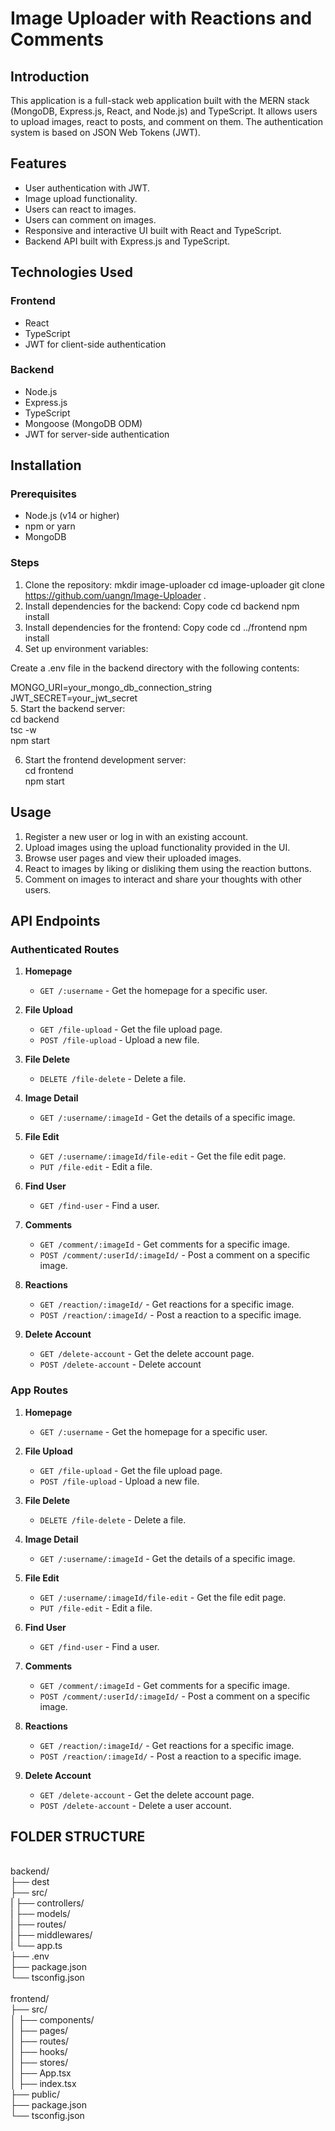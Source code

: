 # Image Uploader with Reactions and Comments

## Introduction

This application is a full-stack web application built with the MERN stack (MongoDB, Express.js, React, and Node.js) and TypeScript. It allows users to upload images, react to posts, and comment on them. The authentication system is based on JSON Web Tokens (JWT).

## Features

- User authentication with JWT.
- Image upload functionality.
- Users can react to images.
- Users can comment on images.
- Responsive and interactive UI built with React and TypeScript.
- Backend API built with Express.js and TypeScript.

## Technologies Used

### Frontend

- React
- TypeScript
- JWT for client-side authentication

### Backend

- Node.js
- Express.js
- TypeScript
- Mongoose (MongoDB ODM)
- JWT for server-side authentication

## Installation

### Prerequisites

- Node.js (v14 or higher)
- npm or yarn
- MongoDB

### Steps

1. Clone the repository:
   mkdir image-uploader
   cd image-uploader
   git clone https://github.com/uangn/Image-Uploader .
2. Install dependencies for the backend:
   Copy code
   cd backend
   npm install
3. Install dependencies for the frontend:
   Copy code
   cd ../frontend
   npm install
4. Set up environment variables:

Create a .env file in the backend directory with the following contents:

MONGO_URI=your_mongo_db_connection_string <br>
JWT_SECRET=your_jwt_secret <br> 5. Start the backend server:<br>
cd backend<br>
tsc -w<br>
npm start<br>

6. Start the frontend development server:<br>
   cd frontend<br>
   npm start<br>

## Usage

1. Register a new user or log in with an existing account.
2. Upload images using the upload functionality provided in the UI.
3. Browse user pages and view their uploaded images.
4. React to images by liking or disliking them using the reaction buttons.
5. Comment on images to interact and share your thoughts with other users.

## API Endpoints

### Authenticated Routes

1. **Homepage**

   - `GET /:username` - Get the homepage for a specific user.

2. **File Upload**

   - `GET /file-upload` - Get the file upload page.
   - `POST /file-upload` - Upload a new file.

3. **File Delete**

   - `DELETE /file-delete` - Delete a file.

4. **Image Detail**

   - `GET /:username/:imageId` - Get the details of a specific image.

5. **File Edit**

   - `GET /:username/:imageId/file-edit` - Get the file edit page.
   - `PUT /file-edit` - Edit a file.

6. **Find User**

   - `GET /find-user` - Find a user.

7. **Comments**

   - `GET /comment/:imageId` - Get comments for a specific image.
   - `POST /comment/:userId/:imageId/` - Post a comment on a specific image.

8. **Reactions**

   - `GET /reaction/:imageId/` - Get reactions for a specific image.
   - `POST /reaction/:imageId/` - Post a reaction to a specific image.

9. **Delete Account**
   - `GET /delete-account` - Get the delete account page.
   - `POST /delete-account` - Delete account

### App Routes

1. **Homepage**

   - `GET /:username` - Get the homepage for a specific user.

2. **File Upload**

   - `GET /file-upload` - Get the file upload page.
   - `POST /file-upload` - Upload a new file.

3. **File Delete**

   - `DELETE /file-delete` - Delete a file.

4. **Image Detail**

   - `GET /:username/:imageId` - Get the details of a specific image.

5. **File Edit**

   - `GET /:username/:imageId/file-edit` - Get the file edit page.
   - `PUT /file-edit` - Edit a file.

6. **Find User**

   - `GET /find-user` - Find a user.

7. **Comments**

   - `GET /comment/:imageId` - Get comments for a specific image.
   - `POST /comment/:userId/:imageId/` - Post a comment on a specific image.

8. **Reactions**

   - `GET /reaction/:imageId/` - Get reactions for a specific image.
   - `POST /reaction/:imageId/` - Post a reaction to a specific image.

9. **Delete Account**
   - `GET /delete-account` - Get the delete account page.
   - `POST /delete-account` - Delete a user account.

## FOLDER STRUCTURE

<br>
backend/   <br>             
├── dest<br>
├── src/<br>
| ├── controllers/<br>
| ├── models/<br>
| ├── routes/<br>
| ├── middlewares/<br>
| └── app.ts<br>
├── .env<br>
├── package.json<br>
└── tsconfig.json<br>
<br>
frontend/<br>
├── src/<br>
│ ├── components/<br>
│ ├── pages/<br>
│ ├── routes/<br>
│ ├── hooks/<br>
│ ├── stores/<br>
│ ├── App.tsx<br>
│ ├── index.tsx<br>
├── public/<br>
├── package.json<br>
└── tsconfig.json<br>
<br>
